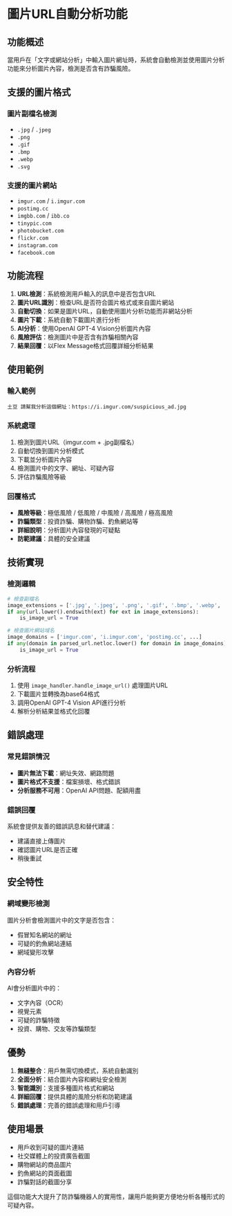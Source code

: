 # 圖片URL自動分析功能

## 功能概述

當用戶在「文字或網站分析」中輸入圖片網址時，系統會自動檢測並使用圖片分析功能來分析圖片內容，檢測是否含有詐騙風險。

## 支援的圖片格式

### 圖片副檔名檢測
- `.jpg` / `.jpeg`
- `.png`
- `.gif`
- `.bmp`
- `.webp`
- `.svg`

### 支援的圖片網站
- `imgur.com` / `i.imgur.com`
- `postimg.cc`
- `imgbb.com` / `ibb.co`
- `tinypic.com`
- `photobucket.com`
- `flickr.com`
- `instagram.com`
- `facebook.com`

## 功能流程

1. **URL檢測**：系統檢測用戶輸入的訊息中是否包含URL
2. **圖片URL識別**：檢查URL是否符合圖片格式或來自圖片網站
3. **自動切換**：如果是圖片URL，自動使用圖片分析功能而非網站分析
4. **圖片下載**：系統自動下載圖片進行分析
5. **AI分析**：使用OpenAI GPT-4 Vision分析圖片內容
6. **風險評估**：檢測圖片中是否含有詐騙相關內容
7. **結果回覆**：以Flex Message格式回覆詳細分析結果

## 使用範例

### 輸入範例
```
土豆 請幫我分析這個網址：https://i.imgur.com/suspicious_ad.jpg
```

### 系統處理
1. 檢測到圖片URL（imgur.com + .jpg副檔名）
2. 自動切換到圖片分析模式
3. 下載並分析圖片內容
4. 檢測圖片中的文字、網址、可疑內容
5. 評估詐騙風險等級

### 回覆格式
- **風險等級**：極低風險 / 低風險 / 中風險 / 高風險 / 極高風險
- **詐騙類型**：投資詐騙、購物詐騙、釣魚網站等
- **詳細說明**：分析圖片內容發現的可疑點
- **防範建議**：具體的安全建議

## 技術實現

### 檢測邏輯
```python
# 檢查副檔名
image_extensions = ['.jpg', '.jpeg', '.png', '.gif', '.bmp', '.webp', '.svg']
if any(url.lower().endswith(ext) for ext in image_extensions):
    is_image_url = True

# 檢查圖片網站域名
image_domains = ['imgur.com', 'i.imgur.com', 'postimg.cc', ...]
if any(domain in parsed_url.netloc.lower() for domain in image_domains):
    is_image_url = True
```

### 分析流程
1. 使用 `image_handler.handle_image_url()` 處理圖片URL
2. 下載圖片並轉換為base64格式
3. 調用OpenAI GPT-4 Vision API進行分析
4. 解析分析結果並格式化回覆

## 錯誤處理

### 常見錯誤情況
- **圖片無法下載**：網址失效、網路問題
- **圖片格式不支援**：檔案損壞、格式錯誤
- **分析服務不可用**：OpenAI API問題、配額用盡

### 錯誤回覆
系統會提供友善的錯誤訊息和替代建議：
- 建議直接上傳圖片
- 確認圖片URL是否正確
- 稍後重試

## 安全特性

### 網域變形檢測
圖片分析會檢測圖片中的文字是否包含：
- 假冒知名網站的網址
- 可疑的釣魚網站連結
- 網域變形攻擊

### 內容分析
AI會分析圖片中的：
- 文字內容（OCR）
- 視覺元素
- 可疑的詐騙特徵
- 投資、購物、交友等詐騙類型

## 優勢

1. **無縫整合**：用戶無需切換模式，系統自動識別
2. **全面分析**：結合圖片內容和網址安全檢測
3. **智能識別**：支援多種圖片格式和網站
4. **詳細回覆**：提供具體的風險分析和防範建議
5. **錯誤處理**：完善的錯誤處理和用戶引導

## 使用場景

- 用戶收到可疑的圖片連結
- 社交媒體上的投資廣告截圖
- 購物網站的商品圖片
- 釣魚網站的頁面截圖
- 詐騙對話的截圖分享

這個功能大大提升了防詐騙機器人的實用性，讓用戶能夠更方便地分析各種形式的可疑內容。 